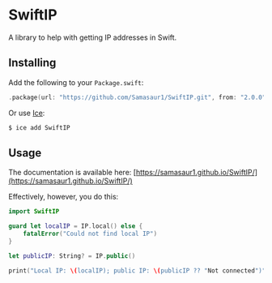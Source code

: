 # SwiftIP

A library to help with getting IP addresses in Swift.

## Installing

Add the following to your `Package.swift`:
```swift
.package(url: "https://github.com/Samasaur1/SwiftIP.git", from: "2.0.0"),
```

Or use [Ice](https://github.com/jakeheis/Ice):
```sh
$ ice add SwiftIP
```

## Usage

The documentation is available here: [https://samasaur1.github.io/SwiftIP/](https://samasaur1.github.io/SwiftIP/)

Effectively, however, you do this:
```swift
import SwiftIP

guard let localIP = IP.local() else {
    fatalError("Could not find local IP")
}

let publicIP: String? = IP.public()

print("Local IP: \(localIP); public IP: \(publicIP ?? "Not connected")")
```
